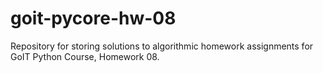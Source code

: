 # goit-pycore-hw-08
Repository for storing solutions to algorithmic homework assignments for GoIT Python Course, Homework 08.
